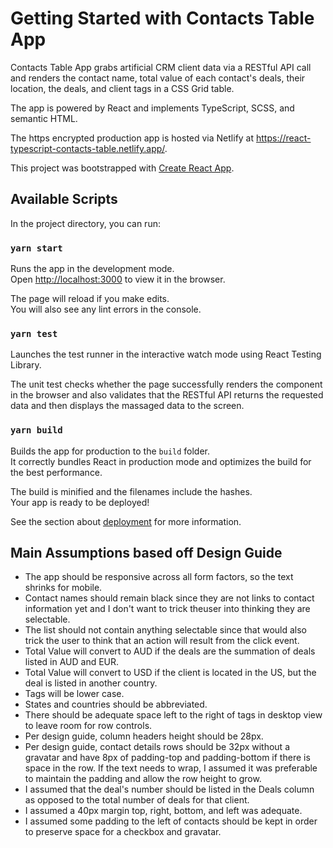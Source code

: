 # Getting Started with Contacts Table App
Contacts Table App grabs artificial CRM client data via a RESTful API call and renders the contact name, total value of each contact's deals, their location, the deals, and client tags in a CSS Grid table.

The app is powered by React and implements TypeScript, SCSS, and semantic HTML.

The https encrypted production app is hosted via Netlify at https://react-typescript-contacts-table.netlify.app/.

This project was bootstrapped with [Create React App](https://github.com/facebook/create-react-app).


## Available Scripts

In the project directory, you can run:

### `yarn start`

Runs the app in the development mode.\
Open [http://localhost:3000](http://localhost:3000) to view it in the browser.

The page will reload if you make edits.\
You will also see any lint errors in the console.

### `yarn test`

Launches the test runner in the interactive watch mode using React Testing Library.

The unit test checks whether the page successfully renders the component in the browser and also validates that the RESTful API returns the requested data and then displays the massaged data to the screen.

### `yarn build`

Builds the app for production to the `build` folder.\
It correctly bundles React in production mode and optimizes the build for the best performance.

The build is minified and the filenames include the hashes.\
Your app is ready to be deployed!

See the section about [deployment](https://facebook.github.io/create-react-app/docs/deployment) for more information.

## Main Assumptions based off Design Guide
- The app should be responsive across all form factors, so the text shrinks for mobile.
- Contact names should remain black since they are not links to contact information yet and I don't want to trick theuser into thinking they are selectable.
- The list should not contain anything selectable since that would also trick the user to think that an action will result from the click event.
- Total Value will convert to AUD if the deals are the summation of deals listed in AUD and EUR.
- Total Value will convert to USD if the client is located in the US, but the deal is listed in another country.
- Tags will be lower case.
- States and countries should be abbreviated.
- There should be adequate space left to the right of tags in desktop view to leave room for row controls.
- Per design guide, column headers height should be 28px.
- Per design guide, contact details rows should be 32px without a gravatar and have 8px of padding-top and padding-bottom if there is space in the row.  If the text needs to wrap, I assumed it was preferable to maintain the padding and allow the row height to grow.
- I assumed that the deal's number should be listed in the Deals column as opposed to the total number of deals for that client.
- I assumed a 40px margin top, right, bottom, and left was adequate.
- I assumed some padding to the left of contacts should be kept in order to preserve space for a checkbox and gravatar.
